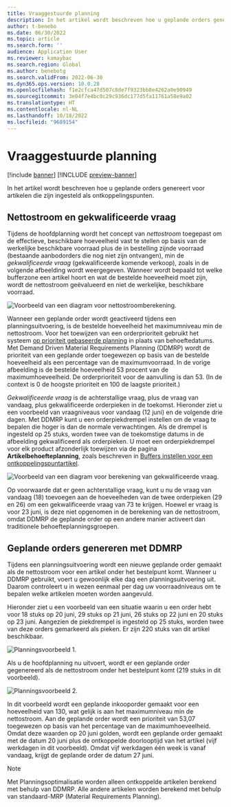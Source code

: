 ```yaml
---
title: Vraaggestuurde planning
description: In het artikel wordt beschreven hoe u geplande orders genereert voor artikelen die zijn ingesteld als ontkoppelingspunten.
author: t-benebo
ms.date: 06/30/2022
ms.topic: article
ms.search.form: ''
audience: Application User
ms.reviewer: kamaybac
ms.search.region: Global
ms.author: benebotg
ms.search.validFrom: 2022-06-30
ms.dyn365.ops.version: 10.0.28
ms.openlocfilehash: f1e2cfca47d507c8de7f9323bb8e4262a0e90949
ms.sourcegitcommit: 3e04f7e4bc0c29c936dc177d5fa11761a58e9a02
ms.translationtype: HT
ms.contentlocale: nl-NL
ms.lasthandoff: 10/18/2022
ms.locfileid: "9689154"
---
```

# <a name="demand-driven-planning"></a>Vraaggestuurde planning

[!include [banner](../../includes/banner.md)]
[!INCLUDE [preview-banner](../../includes/preview-banner.md)]
<!-- KFM: Preview until further notice -->

In het artikel wordt beschreven hoe u geplande orders genereert voor artikelen die zijn ingesteld als ontkoppelingspunten.

## <a name="net-flow-and-qualified-demand"></a>Nettostroom en gekwalificeerde vraag

Tijdens de hoofdplanning wordt het concept van *nettostroom* toegepast om de effectieve, beschikbare hoeveelheid vast te stellen op basis van de werkelijke beschikbare voorraad plus de in bestelling zijnde voorraad (bestaande aanbodorders die nog niet zijn ontvangen), min de *gekwalificeerde vraag* (gekwalificeerde komende verkoop), zoals in de volgende afbeelding wordt weergegeven. Wanneer wordt bepaald tot welke bufferzone een artikel hoort en wat de bestelde hoeveelheid moet zijn, wordt de nettostroom geëvalueerd en niet de werkelijke, beschikbare voorraad.

![Voorbeeld van een diagram voor nettostroomberekening.](media/ddmrp-net-flow-example.png "Voorbeeld van een diagram voor nettostroomberekening")

Wanneer een geplande order wordt geactiveerd tijdens een planningsuitvoering, is de bestelde hoeveelheid het maximumniveau min de nettostroom. Voor het toewijzen van een orderprioriteit gebruikt het systeem [op prioriteit gebaseerde planning](priority-based-planning.md) in plaats van behoeftedatums. Met Demand Driven Material Requirements Planning (DDMRP) wordt de prioriteit van een geplande order toegewezen op basis van de bestelde hoeveelheid als een percentage van de maximumvoorraad. In de vorige afbeelding is de bestelde hoeveelheid 53 procent van de maximumhoeveelheid. De orderprioriteit voor de aanvulling is dan 53. (In de context is 0 de hoogste prioriteit en 100 de laagste prioriteit.)

*Gekwalificeerde vraag* is de achterstallige vraag, plus de vraag van vandaag, plus gekwalificeerde orderpieken in de toekomst. Hieronder ziet u een voorbeeld van vraagniveaus voor vandaag (12 juni) en de volgende drie dagen. Met DDMRP kunt u een orderpiekdrempel instellen om de vraag te bepalen die hoger is dan de normale verwachtingen. Als de drempel is ingesteld op 25 stuks, worden twee van de toekomstige datums in de afbeelding gekwalificeerd als orderpieken. U moet een orderpiekdrempel voor elk product afzonderlijk toewijzen via de pagina **Artikelbehoefteplanning**, zoals beschreven in [Buffers instellen voor een ontkoppelingspuntartikel](ddmrp-buffer-profile-and-levels.md#set-up-buffers).

![Voorbeeld van een diagram voor berekening van gekwalificeerde vraag.](media/ddmrp-net-qualified-demand-example.png "Voorbeeld van een diagram voor berekening van gekwalificeerde vraag")

Op voorwaarde dat er geen achterstallige vraag, kunt u nu de vraag van vandaag (18) toevoegen aan de hoeveelheden van de twee orderpieken (29 en 26) om een gekwalificeerde vraag van 73 te krijgen. Hoewel er vraag is voor 23 juni, is deze niet opgenomen in de berekening van de nettostroom, omdat DDMRP de geplande order op een andere manier activeert dan traditionele behoefteplanningsgroepen.

## <a name="generating-planned-orders-with-ddmrp"></a>Geplande orders genereren met DDMRP

Tijdens een planningsuitvoering wordt een nieuwe geplande order gemaakt als de nettostroom voor een artikel onder het bestelpunt komt. Wanneer u DDMRP gebruikt, voert u gewoonlijk elke dag een planningsuitvoering uit. Daarom controleert u in wezen eenmaal per dag uw voorraadniveaus om te bepalen welke artikelen moeten worden aangevuld.

Hieronder ziet u een voorbeeld van een situatie waarin u een order hebt voor 18 stuks op 20 juni, 29 stuks op 21 juni, 26 stuks op 22 juni en 20 stuks op 23 juni. Aangezien de piekdrempel is ingesteld op 25 stuks, worden twee van deze orders gemarkeerd als pieken. Er zijn 220 stuks van dit artikel beschikbaar.

![Planningsvoorbeeld 1.](media/ddmrp-planning-example-1.png "Planningsvoorbeeld 1")

Als u de hoofdplanning nu uitvoert, wordt er een geplande order gegenereerd als de nettostroom onder het bestelpunt komt (219 stuks in dit voorbeeld).

![Planningsvoorbeeld 2.](media/ddmrp-planning-example-2.png "Planningsvoorbeeld 2")

In dit voorbeeld wordt een geplande inkooporder gemaakt voor een hoeveelheid van 130, wat gelijk is aan het maximumniveau min de nettostroom. Aan de geplande order wordt een prioriteit van 53,07 toegewezen op basis van het percentage van de maximumhoeveelheid. Omdat deze waarden op 20 juni golden, wordt een geplande order gemaakt met de datum 20 juni plus de ontkoppelde doorlooptijd van het artikel (vijf werkdagen in dit voorbeeld). Omdat vijf werkdagen één week is vanaf vandaag, krijgt de geplande order de datum 27 juni.

> [!NOTE]
> Met Planningsoptimalisatie worden alleen ontkoppelde artikelen berekend met behulp van DDMRP. Alle andere artikelen worden berekend met behulp van standaard-MRP (Material Requirements Planning).
